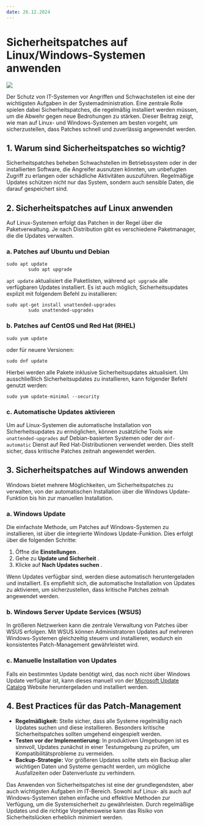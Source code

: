 ```yaml
---
date: 26.12.2024
---
```


# Sicherheitspatches auf Linux/Windows-Systemen anwenden

![](../articles/apply-security-patches-on-linux-windows-systems/001.jpg)

Der Schutz von IT-Systemen vor Angriffen und Schwachstellen ist eine der wichtigsten Aufgaben in der Systemadministration. Eine zentrale Rolle spielen dabei Sicherheitspatches, die regelmäßig installiert werden müssen, um die Abwehr gegen neue Bedrohungen zu stärken. Dieser Beitrag zeigt, wie man auf Linux- und Windows-Systemen am besten vorgeht, um sicherzustellen, dass Patches schnell und zuverlässig angewendet werden.

## 1. Warum sind Sicherheitspatches so wichtig?

Sicherheitspatches beheben Schwachstellen im Betriebssystem oder in der installierten Software, die Angreifer ausnutzen könnten, um unbefugten Zugriff zu erlangen oder schädliche Aktivitäten auszuführen. Regelmäßige Updates schützen nicht nur das System, sondern auch sensible Daten, die darauf gespeichert sind.

## 2. Sicherheitspatches auf Linux anwenden

Auf Linux-Systemen erfolgt das Patchen in der Regel über die Paketverwaltung. Je nach Distribution gibt es verschiedene Paketmanager, die die Updates verwalten.

### a. Patches auf Ubuntu und Debian

```
sudo apt update
        sudo apt upgrade
```

`apt update` aktualisiert die Paketlisten, während `apt upgrade` alle verfügbaren Updates installiert. Es ist auch möglich, Sicherheitsupdates explizit mit folgendem Befehl zu installieren:

```
sudo apt-get install unattended-upgrades
        sudo unattended-upgrades
```

### b. Patches auf CentOS und Red Hat (RHEL)

```
sudo yum update
```

oder für neuere Versionen:

```
sudo dnf update
```

Hierbei werden alle Pakete inklusive Sicherheitsupdates aktualisiert. Um ausschließlich Sicherheitsupdates zu installieren, kann folgender Befehl genutzt werden:

```
sudo yum update-minimal --security
```

### c. Automatische Updates aktivieren

Um auf Linux-Systemen die automatische Installation von Sicherheitsupdates zu ermöglichen, können zusätzliche Tools wie `unattended-upgrades` auf Debian-basierten Systemen oder der `dnf-automatic` Dienst auf Red Hat-Distributionen verwendet werden. Dies stellt sicher, dass kritische Patches zeitnah angewendet werden.

## 3. Sicherheitspatches auf Windows anwenden

Windows bietet mehrere Möglichkeiten, um Sicherheitspatches zu verwalten, von der automatischen Installation über die Windows Update-Funktion bis hin zur manuellen Installation.

### a. Windows Update

Die einfachste Methode, um Patches auf Windows-Systemen zu installieren, ist über die integrierte Windows Update-Funktion. Dies erfolgt über die folgenden Schritte:

1. Öffne die  **Einstellungen** .
2. Gehe zu  **Update und Sicherheit** .
3. Klicke auf  **Nach Updates suchen** .

Wenn Updates verfügbar sind, werden diese automatisch heruntergeladen und installiert. Es empfiehlt sich, die automatische Installation von Updates zu aktivieren, um sicherzustellen, dass kritische Patches zeitnah angewendet werden.

### b. Windows Server Update Services (WSUS)

In größeren Netzwerken kann die zentrale Verwaltung von Patches über WSUS erfolgen. Mit WSUS können Administratoren Updates auf mehreren Windows-Systemen gleichzeitig steuern und installieren, wodurch ein konsistentes Patch-Management gewährleistet wird.

### c. Manuelle Installation von Updates

Falls ein bestimmtes Update benötigt wird, das noch nicht über Windows Update verfügbar ist, kann dieses manuell von der [Microsoft Update Catalog](https://www.catalog.update.microsoft.com/) Website heruntergeladen und installiert werden.

## 4. Best Practices für das Patch-Management

* **Regelmäßigkeit:** Stelle sicher, dass alle Systeme regelmäßig nach Updates suchen und diese installieren. Besonders kritische Sicherheitspatches sollten umgehend eingespielt werden.
* **Testen vor der Implementierung:** In produktiven Umgebungen ist es sinnvoll, Updates zunächst in einer Testumgebung zu prüfen, um Kompatibilitätsprobleme zu vermeiden.
* **Backup-Strategie:** Vor größeren Updates sollte stets ein Backup aller wichtigen Daten und Systeme gemacht werden, um mögliche Ausfallzeiten oder Datenverluste zu verhindern.

Das Anwenden von Sicherheitspatches ist eine der grundlegendsten, aber auch wichtigsten Aufgaben im IT-Bereich. Sowohl auf Linux- als auch auf Windows-Systemen stehen einfache und effektive Methoden zur Verfügung, um die Systemsicherheit zu gewährleisten. Durch regelmäßige Updates und die richtige Vorgehensweise kann das Risiko von Sicherheitslücken erheblich minimiert werden.
